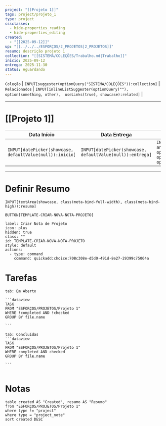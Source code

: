 ```yaml
---
project: "[[Projeto 1]]"
tags: project/projeto_1
type: project
cssclasses:
  - hide-properties_reading
  - hide-properties_editing
created:
  - "[[2025-09-12]]"
up: "[[../../../ESFORÇOS/2_PROJETOS|2_PROJETOS]]"
resumo: descrição projeto 1
collection: "[[SISTEMA/COLEÇÕES/Trabalho.md|Trabalho]]"
inicio: 2025-09-12
entrega: 2025-11-30
status: Aguardando
---
```

 `Coleção` | `INPUT[suggester(optionQuery("SISTEMA/COLEÇÕES")):collection]`   | `Relacionados` | `INPUT[inlineListSuggester(optionQuery(""), option(something, other),  useLinks(true), showcase):related]`  |

---
# [[Projeto 1]] 



| Data Início                                              | Data Entrega                                              | Status                                                                                                                |
| -------------------------------------------------------- | --------------------------------------------------------- | --------------------------------------------------------------------------------------------------------------------- |
| `INPUT[datePicker(showcase, defaultValue(null)):inicio]` | `INPUT[datePicker(showcase, defaultValue(null)):entrega]` | `INPUT[inlineSelect(option('Em andamento'), option('Finalizada'), option('Arquivado'), option('Aguardando')):status]` |

---

# Definir Resumo 
`INPUT[textArea(showcase, class(meta-bind-full-width), class(meta-bind-high)):resumo]`


 `BUTTON[TEMPLATE-CRIAR-NOVA-NOTA-PROJETO]`

```meta-bind-button
label: Criar Nota de Projeto
icon: plus
hidden: true
class: ""
id: TEMPLATE-CRIAR-NOVA-NOTA-PROJETO
style: default
actions:
  - type: command
    command: quickadd:choice:708c308e-d5d0-491d-8e27-29399c75064a
```



# Tarefas 
````tabs
tab: Em Aberto

```dataview
TASK
FROM "ESFORÇOS/PROJETOS/Projeto 1"
WHERE !completed AND !checked
GROUP BY file.name

```

tab: Concluídas 
```dataview
TASK
FROM "ESFORÇOS/PROJETOS/Projeto 1"
WHERE completed AND checked
GROUP BY file.name

```


````



#  Notas

```dataview
table created AS "Created", resumo AS "Resumo"
from "ESFORÇOS/PROJETOS/Projeto 1"
where type != "project"
where type = "project_note"
sort created DESC
```


